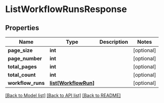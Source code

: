 # ListWorkflowRunsResponse

## Properties
Name | Type | Description | Notes
------------ | ------------- | ------------- | -------------
**page_size** | **int** |  | [optional] 
**page_number** | **int** |  | [optional] 
**total_pages** | **int** |  | [optional] 
**total_count** | **int** |  | [optional] 
**workflow_runs** | [**list[WorkflowRun]**](WorkflowRun.md) |  | [optional] 

[[Back to Model list]](../README.md#documentation-for-models) [[Back to API list]](../README.md#documentation-for-api-endpoints) [[Back to README]](../README.md)

